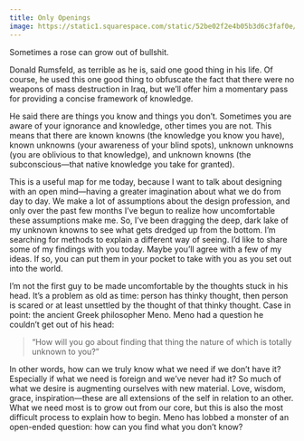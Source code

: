 ```yaml
---
title: Only Openings
image: https://static1.squarespace.com/static/52be02f2e4b05b3d6c3faf0e/56c284189f7266120125de8f/56c286a3b6aa607f7a7ff8ee/1504187115873/Photo+Apr+30%2C+14+35+30.jpg?format=1500w
---
```


Sometimes a rose can grow out of bullshit.

Donald Rumsfeld, as terrible as he is, said one good thing in his life. Of course, he used this one good thing to obfuscate the fact that there were no weapons of mass destruction in Iraq, but we’ll offer him a momentary pass for providing a concise framework of knowledge.

He said there are things you know and things you don’t. Sometimes you are aware of your ignorance and knowledge, other times you are not. This means that there are known knowns (the knowledge you know you have), known unknowns (your awareness of your blind spots), unknown unknowns (you are oblivious to that knowledge), and unknown knowns (the subconscious—that native knowledge you take for granted).

This is a useful map for me today, because I want to talk about designing with an open mind—having a greater imagination about what we do from day to day. We make a lot of assumptions about the design profession, and only over the past few months I’ve begun to realize how uncomfortable these assumptions make me. So, I’ve been dragging the deep, dark lake of my unknown knowns to see what gets dredged up from the bottom. I’m searching for methods to explain a different way of seeing. I’d like to share some of my findings with you today. Maybe you’ll agree with a few of my ideas. If so, you can put them in your pocket to take with you as you set out into the world.

I’m not the first guy to be made uncomfortable by the thoughts stuck in his head. It’s a problem as old as time: person has thinky thought, then person is scared or at least unsettled by the thought of that thinky thought. Case in point: the ancient Greek philosopher Meno. Meno had a question he couldn’t get out of his head:

> “How will you go about finding that thing the nature of which is totally unknown to you?”

In other words, how can we truly know what we need if we don’t have it? Especially if what we need is foreign and we’ve never had it? So much of what we desire is augmenting ourselves with new material. Love, wisdom, grace, inspiration—these are all extensions of the self in relation to an other. What we need most is to grow out from our core, but this is also the most difficult process to explain how to begin. Meno has lobbed a monster of an open-ended question: how can you find what you don’t know?